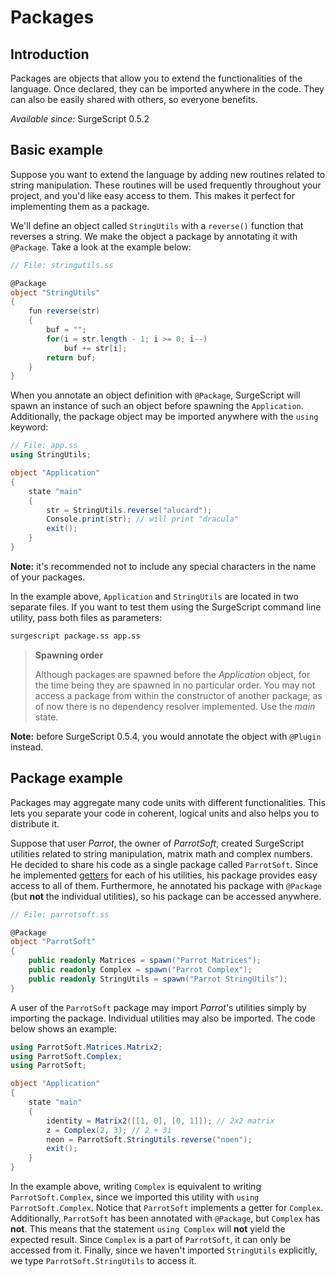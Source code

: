 Packages
========

Introduction
------------

Packages are objects that allow you to extend the functionalities of the language. Once declared, they can be imported anywhere in the code. They can also be easily shared with others, so everyone benefits.

*Available since:* SurgeScript 0.5.2

Basic example
-------------

Suppose you want to extend the language by adding new routines related to string manipulation. These routines will be used frequently throughout your project, and you'd like easy access to them. This makes it perfect for implementing them as a package.

We'll define an object called `StringUtils` with a `reverse()` function that reverses a string. We make the object a package by annotating it with `@Package`. Take a look at the example below:

```cs
// File: stringutils.ss

@Package
object "StringUtils"
{
    fun reverse(str)
    {
        buf = "";
        for(i = str.length - 1; i >= 0; i--)
            buf += str[i];
        return buf;
    }
}
```

When you annotate an object definition with `@Package`, SurgeScript will spawn an instance of such an object before spawning the `Application`. Additionally, the package object may be imported anywhere with the `using` keyword:

```cs
// File: app.ss
using StringUtils;

object "Application"
{
    state "main"
    {
        str = StringUtils.reverse("alucard");
        Console.print(str); // will print "dracula"
        exit();
    }
}
```

**Note:** it's recommended not to include any special characters in the name of your packages.

In the example above, `Application` and `StringUtils` are located in two separate files. If you want to test them using the SurgeScript command line utility, pass both files as parameters:

```sh
surgescript package.ss app.ss
```

> **Spawning order**
>
> Although packages are spawned before the *Application* object, for the time being they are spawned in no particular order. You may not access a package from within the constructor of another package, as of now there is no dependency resolver implemented. Use the *main* state.

**Note:** before SurgeScript 0.5.4, you would annotate the object with `@Plugin` instead.

Package example
---------------

Packages may aggregate many code units with different functionalities. This lets you separate your code in coherent, logical units and also helps you to distribute it.

Suppose that user *Parrot*, the owner of *ParrotSoft*, created SurgeScript utilities related to string manipulation, matrix math and complex numbers. He decided to share his code as a single package called `ParrotSoft`. Since he implemented [getters](/tutorials/properties) for each of his utilities, his package provides easy access to all of them. Furthermore, he annotated his package with `@Package` (but **not** the individual utilities), so his package can be accessed anywhere.

```cs
// File: parrotsoft.ss

@Package
object "ParrotSoft"
{
    public readonly Matrices = spawn("Parrot Matrices");
    public readonly Complex = spawn("Parrot Complex");
    public readonly StringUtils = spawn("Parrot StringUtils");
}
```

A user of the `ParrotSoft` package may import *Parrot*'s utilities simply by importing the package. Individual utilities may also be imported. The code below shows an example:

```cs
using ParrotSoft.Matrices.Matrix2;
using ParrotSoft.Complex;
using ParrotSoft;

object "Application"
{
    state "main"
    {
        identity = Matrix2([[1, 0], [0, 1]]); // 2x2 matrix
        z = Complex(2, 3); // 2 + 3i
        neon = ParrotSoft.StringUtils.reverse("noen");
        exit();
    }
}
```

In the example above, writing `Complex` is equivalent to writing `ParrotSoft.Complex`, since we imported this utility with `using ParrotSoft.Complex`. Notice that `ParrotSoft` implements a getter for `Complex`. Additionally, `ParrotSoft` has been annotated with `@Package`, but `Complex` has **not**. This means that the statement `using Complex` will **not** yield the expected result. Since `Complex` is a part of `ParrotSoft`, it can only be accessed from it. Finally, since we haven't imported `StringUtils` explicitly, we type `ParrotSoft.StringUtils` to access it.
